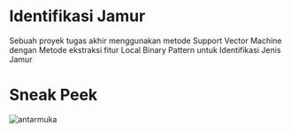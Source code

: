 # Identifikasi Jamur
Sebuah proyek tugas akhir menggunakan metode Support Vector Machine dengan Metode ekstraksi fitur Local Binary Pattern untuk Identifikasi Jenis Jamur

# Sneak Peek
![antarmuka](https://github.com/MIqbalY/MushroomTypeIdentification/assets/46331276/4b22d458-1658-4d27-b2dd-7516bc933d12)
